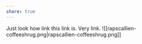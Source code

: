 ```yaml
---
share: true
---
```

Just look how link this link is.  Very link.
![[rapscallien-coffeeshrug.png|rapscallien-coffeeshrug.png]]


